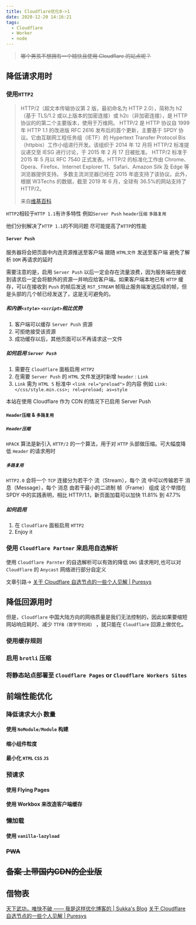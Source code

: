 ```yaml
---
title: Cloudflare优化0->1
date: 2020-12-20 14:16:21
tags:
  - Cloudflare
  - Worker
  - node
---
```


> ~~哪个男孩不想拥有一个贼快且使用 Cloudflare 的站点呢？~~

<!--more-->

## 降低请求用时

### 使用`HTTP2`

> HTTP/2（超文本传输协议第 2 版，最初命名为 HTTP 2.0），简称为 h2（基于 TLS/1.2 或以上版本的加密连接）或 h2c（非加密连接），是 HTTP 协议的的第二个主要版本，使用于万维网。
> HTTP/2 是 HTTP 协议自 1999 年 HTTP 1.1 的改进版 RFC 2616 发布后的首个更新，主要基于 SPDY 协议。它由互联网工程任务组（IETF）的 Hypertext Transfer Protocol Bis（httpbis）工作小组进行开发。该组织于 2014 年 12 月将 HTTP/2 标准提议递交至 IESG 进行讨论，于 2015 年 2 月 17 日被批准。
> HTTP/2 标准于 2015 年 5 月以 RFC 7540 正式发表。HTTP/2 的标准化工作由 Chrome、Opera、Firefox、Internet Explorer 11、Safari、Amazon Silk 及 Edge 等浏览器提供支持。
> 多数主流浏览器已经在 2015 年底支持了该协议。此外，根据 W3Techs 的数据，截至 2019 年 6 月，全球有 36.5%的网站支持了 HTTP/2。
>
> 来自[维基百科](https://zh.wikipedia.org/wiki/HTTP/2)

`HTTP2`相较于`HTTP 1.1`有许多特性 例如`Server Push` `header压缩` `多路复用`

他们分别解决了`HTTP 1.1`的不同问题 尽可能提高了`HTTP`的性能

#### `Server Push`

服务器将会把页面中内连资源推送至客户端 跟随 `HTML文件` 发送至客户端 避免了解析 `DOM` 再请求的延时

需要注意的是，启用 `Server Push` 以后一定会存在流量浪费，因为服务端在接收到请求后一定会将额外的资源一并响应给客户端。如果客户端本地已有 `HTTP` 缓存，可以在接收到 `Push` 的帧后发送 `RST_STREAM` 帧阻止服务端发送后续的帧，但是头部的几个帧已经发送了，这是无可避免的。

##### 和内嵌`<style>` `<script>`相比优势

1. 客户端可以缓存 `Server Push` 资源
2. 可拒绝接受该资源
3. 成功缓存以后，其他页面可以不再请求这一文件

##### 如何启用 `Server Push`

1. 需要在 `Cloudflare` 面板启用 `HTTP2`
2. 在需要 `Server Push` 的 `HTML` 文件发送时新增 `header` : `Link`
3. `Link` 需为 `HTML 5` 标准中 `<link rel="preload">` 的内容
   例如 `Link:</css/style.min.css>; rel=preload; as=style`

本站在使用 Cloudflare 作为 CDN 的情况下已启用 Server Push

#### `Header压缩` & `多路复用`

##### `Header压缩`

`HPACK` 算法是新引入 `HTTP/2` 的一个算法，用于对 `HTTP` 头部做压缩。可大幅度降低 `Header` 的请求用时

##### `多路复用`

`HTTP2.0` 会将一个 `TCP` 连接分为若干个 流（Stream），每个 流 中可以传输若干 消息（Message），每个 消息 由若干最小的二进制 帧（Frame） 组成
这个举措在 SPDY 中的实践表明，相比 HTTP/1.1，新页面加载可以加快 11.81% 到 47.7%

##### 如何启用

1. 在 `Cloudflare` 面板启用 `HTTP2`
2. Enjoy it

### 使用 `Cloudflare Partner` 来启用自选解析

使用 `Cloudflare Parnter` 的自选解析可以有效的降低 `DNS` 请求用时,也可以对 `Cloudflare` 的 `Anycast` 网络进行部分自定义

文章引路-> [关于 Cloudflare 自选节点的一些个人见解 | Puresys](https://www.puresys.net/3116.html)

## 降低回源用时

但是，`Cloudflare` 中国大陆方向的网络质量是我们无法控制的，因此如果要缩短网站响应耗时、减少 `TTFB（首字节时间）` ，就只能在 `Cloudflare` 回源上做优化。

### 使用缓存规则

### 启用 `brotli` 压缩

### 将静态站点部署至 `Cloudflare Pages` or `Cloudflare Workers Sites`

## 前端性能优化

### 降低请求大小 数量

#### 使用 `NoModule/Module` 构建

#### 缩小组件粒度

#### 最小化 `HTML` `CSS` `JS`

### 预请求

#### 使用 Flying Pages

#### 使用 Workbox 来改造客户端缓存

### 懒加载

#### 使用 `vanilla-lazyload`

### ~~PWA~~

## ~~备案 上带国内CDN的企业版~~

## 借物表

[天下武功，唯快不破 —— 我是这样优化博客的 | Sukka's Blog](https://blog.skk.moe/post/how-to-make-a-fast-blog/)
[关于 Cloudflare 自选节点的一些个人见解 | Puresys](https://www.puresys.net/3116.html)
